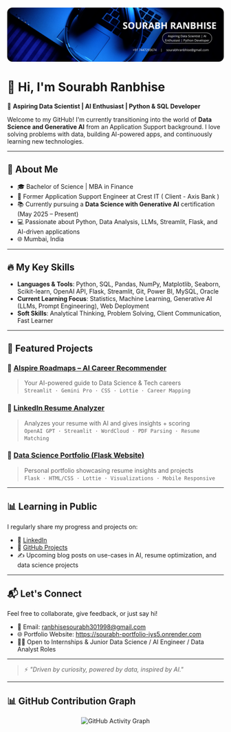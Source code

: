 <p align="center">
  <img src="https://raw.githubusercontent.com/Sourabh301998/Sourabh301998/main/assets/banner.png" alt="Sourabh Ranbhise | Aspiring Data Scientist | AI Enthusiast" style="max-width: 100%; border-radius: 12px;" />
</p>


# 👋 Hi, I'm Sourabh Ranbhise

🎯 **Aspiring Data Scientist | AI Enthusiast | Python & SQL Developer**

Welcome to my GitHub! I'm currently transitioning into the world of **Data Science and Generative AI** from an Application Support background. I love solving problems with data, building AI-powered apps, and continuously learning new technologies.

---

## 🧠 About Me

- 🎓 Bachelor of Science | MBA in Finance
- 💼 Former Application Support Engineer at Crest IT ( Client - Axis Bank )
- 📚 Currently pursuing a **Data Science with Generative AI** certification (May 2025 – Present)
- 💻 Passionate about Python, Data Analysis, LLMs, Streamlit, Flask, and AI-driven applications
- 🌐 Mumbai, India

---

## 🔥 My Key Skills

- **Languages & Tools**: Python, SQL, Pandas, NumPy, Matplotlib, Seaborn, Scikit-learn, OpenAI API, Flask, Streamlit, Git, Power BI, MySQL, Oracle  
- **Current Learning Focus**: Statistics, Machine Learning, Generative AI (LLMs, Prompt Engineering), Web Deployment
- **Soft Skills**: Analytical Thinking, Problem Solving, Client Communication, Fast Learner

---

## 🚀 Featured Projects

### 🔗 [AIspire Roadmaps – AI Career Recommender](https://aispire-roadmaps.streamlit.app/)
> Your AI-powered guide to Data Science & Tech careers  
`Streamlit · Gemini Pro · CSS · Lottie · Career Mapping`

### 🔗 [LinkedIn Resume Analyzer](https://resume-ai-analyzer.streamlit.app/)
> Analyzes your resume with AI and gives insights + scoring  
`OpenAI GPT · Streamlit · WordCloud · PDF Parsing · Resume Matching`

### 🔗 [Data Science Portfolio (Flask Website)](https://github.com/Sourabh301998/data_science_portfolio)
> Personal portfolio showcasing resume insights and projects  
`Flask · HTML/CSS · Lottie · Visualizations · Mobile Responsive`

---

## 📊 Learning in Public

I regularly share my progress and projects on:

- 🔗 [LinkedIn](https://www.linkedin.com/in/sourabh-ranbhise-67a4ba257/)
- 📁 [GitHub Projects](https://github.com/Sourabh301998)
- ✍️ Upcoming blog posts on use-cases in AI, resume optimization, and data science projects

---

## 📬 Let's Connect

Feel free to collaborate, give feedback, or just say hi!

- 📧 Email: ranbhisesourabh301998@gmail.com
- 🌐 Portfolio Website: https://sourabh-portfolio-iys5.onrender.com
- 🧑‍💻 Open to Internships & Junior Data Science / AI Engineer / Data Analyst Roles

---

> ⚡ *"Driven by curiosity, powered by data, inspired by AI."*


---

## 📊 GitHub Contribution Graph

<p align="center">
  <img src="https://github-readme-activity-graph.vercel.app/graph?username=Sourabh301998&theme=gradient&area=true&hide_border=true" alt="GitHub Activity Graph">
</p>

